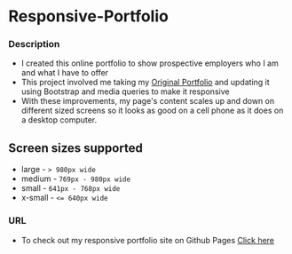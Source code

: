 # Responsive-Portfolio

### Description
* I created this online portfolio to show prospective employers who I am and what I have to offer
* This project involved me taking my [Original Portfolio](https://github.com/alexcoulter/my-portfolio) and updating it using Bootstrap and media queries to make it responsive
* With these improvements, my page's content scales up and down on different sized screens so it looks as good on a cell phone as it does on a desktop computer.

## Screen sizes supported
* large - `> 980px wide`
* medium - `769px - 980px wide`
* small - `641px - 768px wide`
* x-small - `<= 640px wide`

### URL
* To check out my  responsive portfolio site on Github Pages [Click here](https://alexcoulter.github.io/Responsive-Portfolio/)
